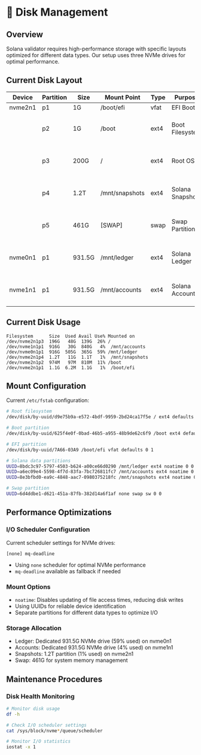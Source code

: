 # 💾 Disk Management

## Overview
Solana validator requires high-performance storage with specific layouts optimized for different data types. Our setup uses three NVMe drives for optimal performance.

## Current Disk Layout

| Device    | Partition | Size    | Mount Point      | Type  | Purpose            | UUID                                    |
|-----------|-----------|---------|------------------|-------|--------------------|-----------------------------------------|
| nvme2n1   | p1        | 1G      | /boot/efi        | vfat  | EFI Boot           | 7A66-03A9                               |
|           | p2        | 1G      | /boot            | ext4  | Boot Filesystem    | 625f4e0f-0bad-46b5-a955-48b9de62c6f9   |
|           | p3        | 200G    | /                | ext4  | Root OS            | d9e75b9a-e572-4bdf-9959-2bd24ca17f5e   |
|           | p4        | 1.2T    | /mnt/snapshots   | ext4  | Solana Snapshots   | 8e3bfbd0-ea9c-4848-aac7-0980375218fc   |
|           | p5        | 461G    | [SWAP]           | swap  | Swap Partition     | 6d4ddbe1-d621-451a-87fb-382d14a6f1af   |
| nvme0n1   | p1        | 931.5G  | /mnt/ledger      | ext4  | Solana Ledger      | 8bdc3c97-5797-4503-b624-a00ce66d0290   |
| nvme1n1   | p1        | 931.5G  | /mnt/accounts    | ext4  | Solana Accounts    | a6ec09e4-5598-4f7d-83fa-7bc726811fc7   |

## Current Disk Usage
```
Filesystem      Size  Used Avail Use% Mounted on
/dev/nvme2n1p3  196G   48G  139G  26% /
/dev/nvme1n1p1  916G   30G  840G   4%  /mnt/accounts
/dev/nvme0n1p1  916G  505G  365G  59% /mnt/ledger
/dev/nvme2n1p4  1.2T   11G  1.1T   1%  /mnt/snapshots
/dev/nvme2n1p2  974M   97M  810M  11% /boot
/dev/nvme2n1p1  1.1G  6.2M  1.1G   1%  /boot/efi
```

## Mount Configuration
Current `/etc/fstab` configuration:
```bash
# Root filesystem
/dev/disk/by-uuid/d9e75b9a-e572-4bdf-9959-2bd24ca17f5e / ext4 defaults 0 1

# Boot partition
/dev/disk/by-uuid/625f4e0f-0bad-46b5-a955-48b9de62c6f9 /boot ext4 defaults 0 1

# EFI partition
/dev/disk/by-uuid/7A66-03A9 /boot/efi vfat defaults 0 1

# Solana data partitions
UUID=8bdc3c97-5797-4503-b624-a00ce66d0290 /mnt/ledger ext4 noatime 0 0
UUID=a6ec09e4-5598-4f7d-83fa-7bc726811fc7 /mnt/accounts ext4 noatime 0 0
UUID=8e3bfbd0-ea9c-4848-aac7-0980375218fc /mnt/snapshots ext4 noatime 0 0

# Swap partition
UUID=6d4ddbe1-d621-451a-87fb-382d14a6f1af none swap sw 0 0
```

## Performance Optimizations

### I/O Scheduler Configuration
Current scheduler settings for NVMe drives:
```
[none] mq-deadline
```
- Using `none` scheduler for optimal NVMe performance
- `mq-deadline` available as fallback if needed

### Mount Options
- `noatime`: Disables updating of file access times, reducing disk writes
- Using UUIDs for reliable device identification
- Separate partitions for different data types to optimize I/O

### Storage Allocation
- Ledger: Dedicated 931.5G NVMe drive (59% used) on nvme0n1
- Accounts: Dedicated 931.5G NVMe drive (4% used) on nvme1n1
- Snapshots: 1.2T partition (1% used) on nvme2n1
- Swap: 461G for system memory management

## Maintenance Procedures

### Disk Health Monitoring
```bash
# Monitor disk usage
df -h

# Check I/O scheduler settings
cat /sys/block/nvme*/queue/scheduler

# Monitor I/O statistics
iostat -x 1
```